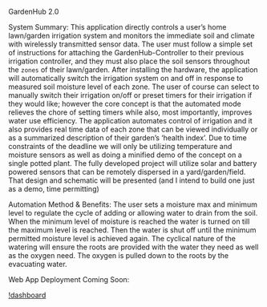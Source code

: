 GardenHub 2.0

System Summary:
This application directly controls a user’s home lawn/garden  irrigation system and monitors the immediate soil and climate with wirelessly transmitted sensor data. The user must follow a simple set of instructions for attaching the GardenHub-Controller to their previous irrigation controller, and they must also place the soil sensors throughout the `zones` of their lawn/garden. After installing the hardware, the application will automatically switch the irrigation system on and off in response to measured soil moisture level of each zone. The user of course can select to manually switch their irrigation on/off or preset timers for their irrigation if they would like; however the core concept is that the automated mode relieves the chore of setting timers while also, most importantly, improves water use efficiency.
	The application automates control of irrigation and it also provides real time data of each zone that can be viewed individually or as a summarized description of their garden’s ‘health index’. Due to time constraints of the deadline we will only be utilizing temperature and moisture sensors as well as doing a minified demo of the concept on a single potted plant. The fully developed project will utilize solar and battery powered sensors that can be remotely dispersed in a yard/garden/field. That design and schematic will be presented (and I intend to build one just as a demo, time permitting)


Automation Method & Benefits:
The user sets a moisture max and minimum level to regulate the cycle of adding or allowing water to drain from the soil. When the minimum level of moisture is reached the water is turned on till the maximum level is reached. Then the water is shut off until the minimum permitted moisture level is achieved again. The cyclical nature of the watering will ensure the roots are provided with the water they need as well as the oxygen need. The oxygen is pulled down to the roots by the evacuating water. 


Web App Deployment Coming Soon:

[!dashboard](https://github.com/Pioneer18/garden_hub2.1/blob/master/src/images/Screenshot%20(37).png)
